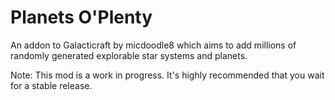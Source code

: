 Planets O'Plenty
================

An addon to Galacticraft by micdoodle8 which aims to add millions of randomly generated explorable star systems and planets.

Note: This mod is a work in progress.  It's highly recommended that you wait for a stable release.